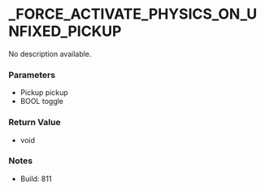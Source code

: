 # _FORCE_ACTIVATE_PHYSICS_ON_UNFIXED_PICKUP

No description available.

### Parameters
* Pickup pickup
* BOOL toggle

### Return Value
* void

### Notes
* Build: 811


